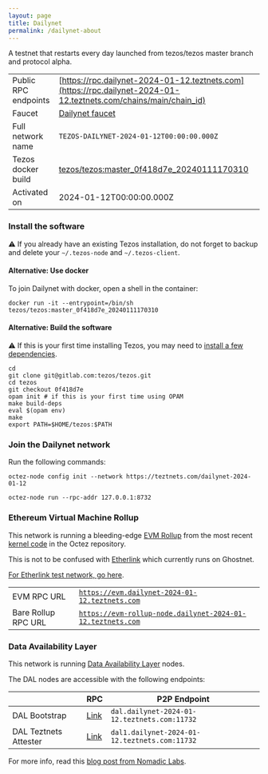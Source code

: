 ```yaml
---
layout: page
title: Dailynet
permalink: /dailynet-about
---
```


A testnet that restarts every day launched from tezos/tezos master branch and protocol alpha.

| | |
|-------|---------------------|
| Public RPC endpoints | [https://rpc.dailynet-2024-01-12.teztnets.com](https://rpc.dailynet-2024-01-12.teztnets.com/chains/main/chain_id)<br/> |
| Faucet | [Dailynet faucet](https://faucet.dailynet-2024-01-12.teztnets.com) |
| Full network name | `TEZOS-DAILYNET-2024-01-12T00:00:00.000Z` |
| Tezos docker build | [tezos/tezos:master_0f418d7e_20240111170310](https://hub.docker.com/r/tezos/tezos/tags?page=1&ordering=last_updated&name=master_0f418d7e_20240111170310) |
| Activated on | 2024-01-12T00:00:00.000Z |





### Install the software

⚠️  If you already have an existing Tezos installation, do not forget to backup and delete your `~/.tezos-node` and `~/.tezos-client`.



#### Alternative: Use docker

To join Dailynet with docker, open a shell in the container:

```
docker run -it --entrypoint=/bin/sh tezos/tezos:master_0f418d7e_20240111170310
```

#### Alternative: Build the software

⚠️  If this is your first time installing Tezos, you may need to [install a few dependencies](https://tezos.gitlab.io/introduction/howtoget.html#setting-up-the-development-environment-from-scratch).

```
cd
git clone git@gitlab.com:tezos/tezos.git
cd tezos
git checkout 0f418d7e
opam init # if this is your first time using OPAM
make build-deps
eval $(opam env)
make
export PATH=$HOME/tezos:$PATH
```

### Join the Dailynet network

Run the following commands:

```
octez-node config init --network https://teztnets.com/dailynet-2024-01-12

octez-node run --rpc-addr 127.0.0.1:8732
```


### Ethereum Virtual Machine Rollup

This network is running a bleeding-edge [EVM Rollup](https://docs.etherlink.com/welcome/what-is-etherlink) from the most recent [kernel code](https://gitlab.com/tezos/tezos/-/tree/master/etherlink) in the Octez repository.

This is not to be confused with [Etherlink](https://docs.etherlink.com/get-started/connect-your-wallet-to-etherlink) which currently runs on Ghostnet.

[For Etherlink test network, go here](https://docs.etherlink.com/get-started/connect-your-wallet-to-etherlink).

| | |
|-------|---------------------|
| EVM RPC URL | [`https://evm.dailynet-2024-01-12.teztnets.com`](https://evm.dailynet-2024-01-12.teztnets.com) |
| Bare Rollup RPC URL | [`https://evm-rollup-node.dailynet-2024-01-12.teztnets.com`](https://evm-rollup-node.dailynet-2024-01-12.teztnets.com/global/block/head) |




### Data Availability Layer

This network is running [Data Availability Layer](https://tezos.gitlab.io/shell/dal.html) nodes.


The DAL nodes are accessible with the following endpoints:

| | RPC | P2P Endpoint |
|------------|---------|--------------|
| DAL Bootstrap | [Link](https://dal-bootstrap-rpc.dailynet-2024-01-12.teztnets.com) | `dal.dailynet-2024-01-12.teztnets.com:11732` |
| DAL Teztnets Attester | [Link](https://dal-attester-rpc.dailynet-2024-01-12.teztnets.com) | `dal1.dailynet-2024-01-12.teztnets.com:11732` |


For more info, read this [blog post from Nomadic Labs](https://research-development.nomadic-labs.com/data-availability-layer-tezos.html).



